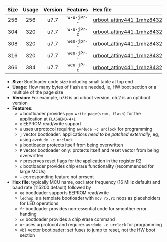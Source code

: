 |Size|Usage|Version|Features|Hex file|
|:-:|:-:|:-:|:-:|:--|
|256|256|u7.7|`w-u-jPr--`|[urboot_attiny441_1mhz8432_230400bps_lednop_ur_vbl.hex](https://raw.githubusercontent.com/stefanrueger/urboot.hex/main/mcus/attiny441/fcpu_1mhz8432/230400_bps/urboot_attiny441_1mhz8432_230400bps_lednop_ur_vbl.hex)|
|304|320|u7.7|`w-u-jPr-c`|[urboot_attiny441_1mhz8432_230400bps_lednop_fr_ce_ur_vbl.hex](https://raw.githubusercontent.com/stefanrueger/urboot.hex/main/mcus/attiny441/fcpu_1mhz8432/230400_bps/urboot_attiny441_1mhz8432_230400bps_lednop_fr_ce_ur_vbl.hex)|
|308|320|u7.7|`weu-jpr--`|[urboot_attiny441_1mhz8432_230400bps_ee_lednop_ur_vbl.hex](https://raw.githubusercontent.com/stefanrueger/urboot.hex/main/mcus/attiny441/fcpu_1mhz8432/230400_bps/urboot_attiny441_1mhz8432_230400bps_ee_lednop_ur_vbl.hex)|
|316|320|u7.7|`weu-jPr--`|[urboot_attiny441_1mhz8432_230400bps_ee_ur_vbl.hex](https://raw.githubusercontent.com/stefanrueger/urboot.hex/main/mcus/attiny441/fcpu_1mhz8432/230400_bps/urboot_attiny441_1mhz8432_230400bps_ee_ur_vbl.hex)|
|366|384|u7.7|`weu-jPr-c`|[urboot_attiny441_1mhz8432_230400bps_ee_lednop_fr_ce_ur_vbl.hex](https://raw.githubusercontent.com/stefanrueger/urboot.hex/main/mcus/attiny441/fcpu_1mhz8432/230400_bps/urboot_attiny441_1mhz8432_230400bps_ee_lednop_fr_ce_ur_vbl.hex)|

- **Size:** Bootloader code size including small table at top end
- **Usage:** How many bytes of flash are needed, ie, HW boot section or a multiple of the page size
- **Version:** For example, u7.6 is an urboot version, o5.2 is an optiboot version
- **Features:**
  + `w` bootloader provides `pgm_write_page(sram, flash)` for the application at `FLASHEND-4+1`
  + `e` EEPROM read/write support
  + `u` uses urprotocol requiring `avrdude -c urclock` for programming
  + `j` vector bootloader: applications *need to be patched externally*, eg, using `avrdude -c urclock`
  + `p` bootloader protects itself from being overwritten
  + `P` vector bootloader only: protects itself and reset vector from being overwritten
  + `r` preserves reset flags for the application in the register R2
  + `c` bootloader provides chip erase functionality (recommended for large MCUs)
  + `-` corresponding feature not present
- **Hex file:** typically MCU name, oscillator frequency (16 MHz default) and baud rate (115200 default) followed by
  + `ee` bootloader supports EEPROM read/write
  + `lednop` is a template bootloader with `mov rx,rx` nops as placeholders for LED operations
  + `fr` bootloader provides non-essential code for smoother error handing
  + `ce` bootloader provides a chip erase command
  + `ur` uses urprotocol and requires `avrdude -c urclock` for programming
  + `vbl` vector bootloader: set fuses to jump to reset, not the HW boot section
